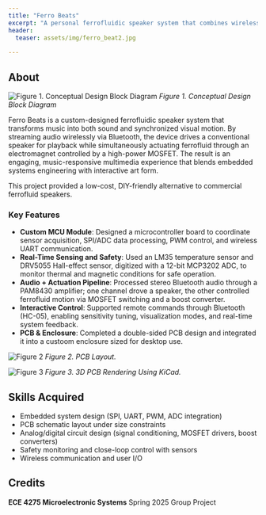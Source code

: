 ```yaml
---
title: "Ferro Beats"
excerpt: "A personal ferrofluidic speaker system that combines wireless audio playback with dynamic visual output."
header:
  teaser: assets/img/ferro_beat2.jpg
   
---
```


## About
![Figure 1. Conceptual Design Block Diagram](/portfolio_website/assets/img/ferro_beat1.jpg)
*Figure 1. Conceptual Design Block Diagram*

Ferro Beats is a custom-designed ferrofluidic speaker system that transforms music into both sound and synchronized visual motion. By streaming audio wirelessly via Bluetooth, the device drives a conventional speaker for playback while simultaneously actuating ferrofluid through an electromagnet controlled by a high-power MOSFET. The result is an engaging, music-responsive multimedia experience that blends embedded systems engineering with interactive art form.

This project provided a low-cost, DIY-friendly alternative to commercial ferrofluid speakers. 

### Key Features
* **Custom MCU Module**: Designed a microcontroller board to coordinate sensor acquisition, SPI/ADC data processing, PWM control, and wireless UART communication.
* **Real-Time Sensing and Safety**: Used an LM35 temperature sensor and DRV5055 Hall-effect sensor, digitized with a 12-bit MCP3202 ADC, to monitor thermal and magnetic conditions for safe operation.
* **Audio + Actuation Pipeline**: Processed stereo Bluetooth audio through a PAM8430 amplifier; one channel drove a speaker, the other controlled ferrofluid motion via MOSFET switching and a boost converter.
* **Interactive Control**: Supported remote commands through Bluetooth (HC-05), enabling sensitivity tuning, visualization modes, and real-time system feedback.
* **PCB & Enclosure**: Completed a double-sided PCB design and integrated it into a custoom enclosure sized for desktop use.


![Figure 2](/portfolio_website/assets/img/ferro_beat3.jpg)
*Figure 2. PCB Layout.*

![Figure 3](/portfolio_website/assets/img/ferro_beat2.jpg)
*Figure 3. 3D PCB Rendering Using KiCad.*

## Skills Acquired
* Embedded system design (SPI, UART, PWM, ADC integration)
* PCB schematic layout under size constraints
* Analog/digital circuit design (signal conditioning, MOSFET drivers, boost converters)
* Safety monitoring and close-loop control with sensors
* Wireless communication and user I/O

## Credits
**ECE 4275 Microelectronic Systems** Spring 2025 Group Project
